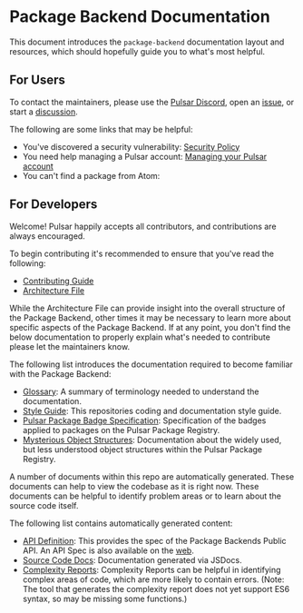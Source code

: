 # Package Backend Documentation

This document introduces the `package-backend` documentation layout and resources, which should hopefully guide you to what's most helpful.

## For Users

To contact the maintainers, please use the [Pulsar Discord](https://discord.gg/7aEbB9dGRT), open an [issue](https://github.com/pulsar-edit/package-backend/issues), or start a [discussion](https://github.com/orgs/pulsar-edit/discussions).

The following are some links that may be helpful:

  * You've discovered a security vulnerability: [Security Policy](https://github.com/pulsar-edit/package-backend/security/policy)
  * You need help managing a Pulsar account: [Managing your Pulsar account](./reference/manage_pulsar_account.md)
  * You can't find a package from Atom: []()

## For Developers

Welcome! Pulsar happily accepts all contributors, and contributions are always encouraged.

To begin contributing it's recommended to ensure that you've read the following:

  * [Contributing Guide](../../CONTRIBUTING.md)
  * [Architecture File](../../ARCHITECTURE.md)

While the Architecture File can provide insight into the overall structure of the Package Backend, other times it may be necessary to learn more about specific aspects of the Package Backend. If at any point, you don't find the below documentation to properly explain what's needed to contribute please let the maintainers know.

The following list introduces the documentation required to become familiar with the Package Backend:

  * [Glossary](./reference/glossary.md): A summary of terminology needed to understand the documentation.
  * [Style Guide](./reference/style_guide.md): This repositories coding and documentation style guide.
  * [Pulsar Package Badge Specification](./reference/badge_spec.md): Specification of the badges applied to packages on the Pulsar Package Registry.
  * [Mysterious Object Structures](./reference/structures.md): Documentation about the widely used, but less understood object structures within the Pulsar Package Registry.

A number of documents within this repo are automatically generated. These documents can help to view the codebase as it is right now. These documents can be helpful to identify problem areas or to learn about the source code itself.

The following list contains automatically generated content:

  * [API Definition](./reference/API_Definition.md): This provides the spec of the Package Backends Public API. An API Spec is also available on the [web](https://api.pulsar-edit.dev/swagger-ui/).
  * [Source Code Docs](./reference/Source_Documentation.md): Documentation generated via JSDocs.
  * [Complexity Reports](./resources/complexity-report.md): Complexity Reports can be helpful in identifying complex areas of code, which are more likely to contain errors. (Note: The tool that generates the complexity report does not yet support ES6 syntax, so may be missing some functions.)
